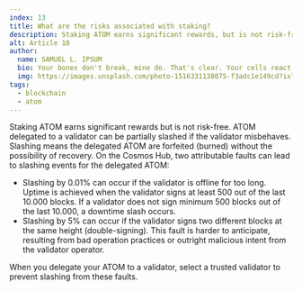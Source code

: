 ```yaml
---
index: 13
title: What are the risks associated with staking?
description: Staking ATOM earns significant rewards, but is not risk-free.
alt: Article 10
author: 
  name: SAMUEL L. IPSUM
  bio: Your bones don't break, mine do. That's clear. Your cells react to bacteria and viruses differently than mine. You don't get sick, I do. That's also clear. But for some reason, you and I react the exact same way to water. We swallow it too fast, we choke. We get some in our lungs, we drown. However unreal it may seem, we are connected, you and I. We're on the same curve, just on opposite ends.
  img: https://images.unsplash.com/photo-1516331138075-f3adc1e149cd?ixlib=rb-1.2.1&ixid=MXwxMjA3fDB8MHxwaG90by1wYWdlfHx8fGVufDB8fHw%3D&auto=format&fit=crop&w=800&q=60
tags: 
  - blockchain
  - atom
---
```


Staking ATOM earns significant rewards but is not risk-free. ATOM delegated to a validator can be partially slashed if the validator misbehaves. Slashing means the delegated ATOM are forfeited (burned) without the possibility of recovery. On the Cosmos Hub, two attributable faults can lead to slashing events for the delegated ATOM:

- Slashing by 0.01% can occur if the validator is offline for too long. Uptime is achieved when the validator signs at least 500 out of the last 10.000 blocks. If a validator does not sign minimum 500 blocks out of the last 10.000, a downtime slash occurs. 
- Slashing by 5% can occur if the validator signs two different blocks at the same height (double-signing). This fault is harder to anticipate, resulting from bad operation practices or outright malicious intent from the validator operator. 

When you delegate your ATOM to a validator, select a trusted validator to prevent slashing from these faults.
